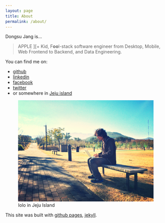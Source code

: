```yaml
---
layout: page
title: About
permalink: /about/
---
```


Dongsu Jang is...

> APPLE ][+ Kid, F**oo**l-stack software engineer from Desktop, Mobile, Web Frontend to Backend, and Data Engineering.

You can find me on:

- [github](https://github.com/iolo)
- [linkedin](https://www.linkedin.com/in/iolothebard/)
- [facebook](https://www.facebook.com/iolothebard/)
- [twitter](https://twitter.com/iolothebard)
- or somewhere in [Jeju island](https://goo.gl/maps/zGWvqxtDfwZUpH6m9)

<figure>
  <img src="/files/iolo-in-jeju.jpg">
  <figcaption>Iolo in Jeju Island</figcaption>
</figure>

This site was built with [github pages](https://pages.github.com/), [jekyll](https://github.com/jekyll).
